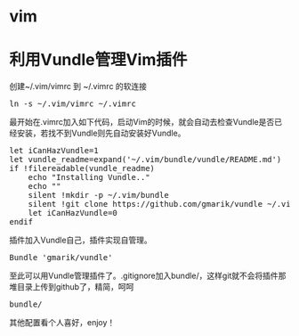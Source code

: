 vim
===

<h1>利用Vundle管理Vim插件</h1>
<p>创建~/.vim/vimrc 到 ~/.vimrc 的软连接</p>
<pre>
ln -s ~/.vim/vimrc ~/.vimrc
</pre>
<p>最开始在.vimrc加入如下代码，启动Vim的时候，就会自动去检查Vundle是否已经安装，若找不到Vundle则先自动安装好Vundle。</p>
<pre>
let iCanHazVundle=1
let vundle_readme=expand('~/.vim/bundle/vundle/README.md')
if !filereadable(vundle_readme)
    echo "Installing Vundle.."
    echo ""
    silent !mkdir -p ~/.vim/bundle
    silent !git clone https://github.com/gmarik/vundle ~/.vim/bundle/vundle
    let iCanHazVundle=0
endif
</pre>

插件加入Vundle自己，插件实现自管理。
<pre>Bundle 'gmarik/vundle'</pre>

至此可以用Vundle管理插件了。.gitignore加入bundle/，这样git就不会将插件那堆目录上传到github了，精简，呵呵

<pre>
bundle/
</pre>

其他配置看个人喜好，enjoy！

